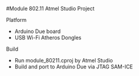 #Module 802.11 Atmel Studio Project

Platform
- Arduino Due board 
- USB Wi-Fi Atheros Dongles

Build
- Run module_80211.cproj by Atmel Studio
- Build and port to Arduino Due via JTAG SAM-ICE
